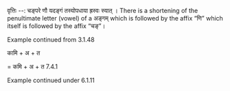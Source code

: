 

वृत्तिः --: चङ्परे णौ यदङ्गं तस्योपधाया ह्रस्वः स्यात् । There is a shortening of the penultimate letter (vowel) of a अङ्गम् which is followed by the affix “णि” which itself is followed by the affix “चङ्”।


Example continued from 3.1.48


कामि + अ + त

= कमि + अ + त 7.4.1


Example continued under 6.1.11


